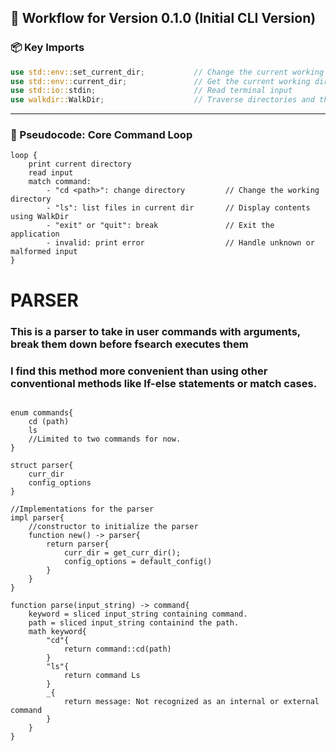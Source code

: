 ## 🧰 Workflow for Version 0.1.0 (Initial CLI Version)

### 📦 Key Imports

```rust
use std::env::set_current_dir;           // Change the current working directory
use std::env::current_dir;               // Get the current working directory
use std::io::stdin;                      // Read terminal input
use walkdir::WalkDir;                    // Traverse directories and their descendants
```

---

### 🧠 Pseudocode: Core Command Loop

```pseudocode
loop {
    print current directory
    read input
    match command:
        - "cd <path>": change directory         // Change the working directory
        - "ls": list files in current dir       // Display contents using WalkDir
        - "exit" or "quit": break               // Exit the application
        - invalid: print error                  // Handle unknown or malformed input
}
```

# PARSER
### This is a parser to take in user commands with arguments, break them down before fsearch executes them 
### I find this method more convenient than using other conventional methods like If-else statements or match cases.

```pseudocode 

enum commands{
    cd (path)
    ls 
    //Limited to two commands for now. 
}

struct parser{
    curr_dir 
    config_options 
}

//Implementations for the parser
impl parser{
    //constructor to initialize the parser
    function new() -> parser{
        return parser{
            curr_dir = get_curr_dir();
            config_options = default_config()
        }
    }
}

function parse(input_string) -> command{
    keyword = sliced input_string containing command. 
    path = sliced input_string containind the path. 
    math keyword{
        "cd"{
            return command::cd(path)
        }
        "ls"{
            return command Ls 
        }
        _{
            return message: Not recognized as an internal or external command
        }
    }
}
```